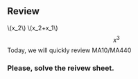
## Review

\\(x_2\\)
\\(x_2+x_1\\)
$$x^3$$
Today, we will quickly review MA10/MA440

### Please, solve the reivew sheet.



